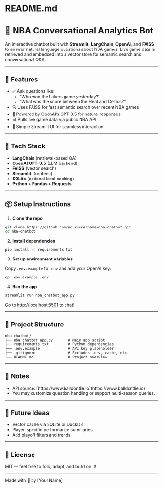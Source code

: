 # README.md

# 🏀 NBA Conversational Analytics Bot

An interactive chatbot built with **Streamlit**, **LangChain**, **OpenAI**, and **FAISS** to answer natural language questions about NBA games. Live game data is retrieved and embedded into a vector store for semantic search and conversational Q&A.

---

## 🚀 Features

- ✅ Ask questions like:
  - "Who won the Lakers game yesterday?"
  - "What was the score between the Heat and Celtics?"
- 🔍 Uses FAISS for fast semantic search over recent NBA games
- 💬 Powered by OpenAI’s GPT-3.5 for natural responses
- 📊 Pulls live game data via public NBA API
- 🎯 Simple Streamlit UI for seamless interaction

---

## 🧱 Tech Stack

- **LangChain** (retrieval-based QA)
- **OpenAI GPT-3.5** (LLM backend)
- **FAISS** (vector search)
- **Streamlit** (frontend)
- **SQLite** (optional local caching)
- **Python + Pandas + Requests**

---

## 📦 Setup Instructions

1. **Clone the repo**

```bash
git clone https://github.com/your-username/nba-chatbot.git
cd nba-chatbot
```

2. **Install dependencies**

```bash
pip install -r requirements.txt
```

3. **Set up environment variables**

Copy `.env.example` to `.env` and add your OpenAI key:

```bash
cp .env.example .env
```

4. **Run the app**

```bash
streamlit run nba_chatbot_app.py
```

Go to [http://localhost:8501](http://localhost:8501) to chat!

---

## 📁 Project Structure

```
nba-chatbot/
├── nba_chatbot_app.py       # Main app script
├── requirements.txt         # Python dependencies
├── .env.example             # API key placeholder
├── .gitignore               # Excludes .env, cache, etc.
└── README.md                # Project overview
```

---

## 📌 Notes
- API source: [https://www.balldontlie.io](https://www.balldontlie.io)
- You may customize question handling or support multi-season queries.

---

## 🧠 Future Ideas
- Vector cache via SQLite or DuckDB
- Player-specific performance summaries
- Add playoff filters and trends

---

## 📜 License
MIT — feel free to fork, adapt, and build on it!

---

Made with 💙 by [Your Name]
